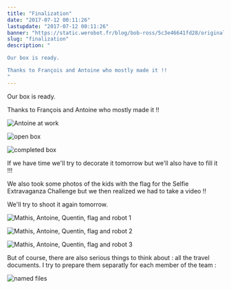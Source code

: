 ```yaml
---
title: "Finalization"
date: "2017-07-12 00:11:26"
lastupdate: "2017-07-12 00:11:26"
banner: "https://static.werobot.fr/blog/bob-ross/5c3e46641fd28/original.jpg"
slug: "finalization"
description: " 

Our box is ready.

Thanks to François and Antoine who mostly made it !!
"
---
```


Our box is ready.

Thanks to François and Antoine who mostly made it !!

![Antoine at work](https://static.werobot.fr/blog/bob-ross/5c3e46641fd28/50.jpg "Antoine at work")

![open box](https://static.werobot.fr/blog/bob-ross/5c3e4664bf42e/50.jpg "open box")

![completed box](https://static.werobot.fr/blog/bob-ross/5c3e46654dbc0/50.jpg "completed box")

If we have time we'll try to decorate it tomorrow but we'll also have to fill it !!!

We also took some photos of the kids with the flag for the Selfie Extravaganza Challenge but we then realized we had to take a video !! 

We'll try to shoot it again tomorrow.

![Mathis, Antoine, Quentin, flag and robot 1](https://static.werobot.fr/blog/bob-ross/5c3e4665c2cbd/50.jpg "Mathis, Antoine, Quentin, flag and robot 1")

![Mathis, Antoine, Quentin, flag and robot 2](https://static.werobot.fr/blog/bob-ross/5c3e466665949/50.jpg "Mathis, Antoine, Quentin, flag and robot 2")

![Mathis, Antoine, Quentin, flag and robot 3](https://static.werobot.fr/blog/bob-ross/5c3e4666cf84d/50.jpg "Mathis, Antoine, Quentin, flag and robot 3")

But of course, there are also serious things to think about : all the travel documents. I try to prepare them separatly for each member of the team :

![named files](https://static.werobot.fr/blog/bob-ross/5c3e46674b444/50.jpg "named files")




    